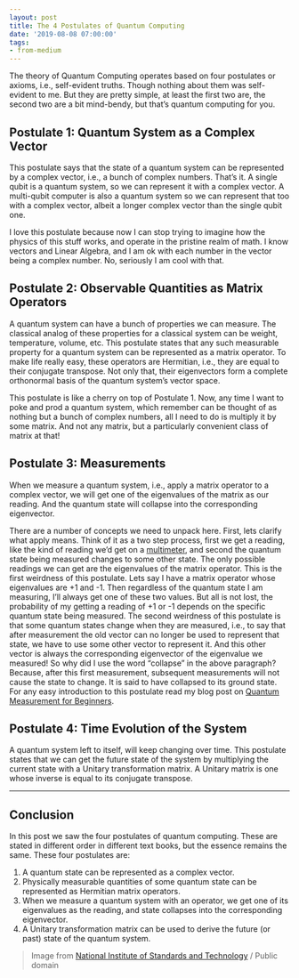 ```yaml
---
layout: post
title: The 4 Postulates of Quantum Computing
date: '2019-08-08 07:00:00'
tags:
- from-medium
---
```


The theory of Quantum Computing operates based on four postulates or axioms, i.e., self-evident truths. Though nothing about them was self-evident to me. But they are pretty simple, at least the first two are, the second two are a bit mind-bendy, but that’s quantum computing for you.

## Postulate 1: Quantum System as a Complex Vector

This postulate says that the state of a quantum system can be represented by a complex vector, i.e., a bunch of complex numbers. That’s it. A single qubit is a quantum system, so we can represent it with a complex vector. A multi-qubit computer is also a quantum system so we can represent that too with a complex vector, albeit a longer complex vector than the single qubit one.

I love this postulate because now I can stop trying to imagine how the physics of this stuff works, and operate in the pristine realm of math. I know vectors and Linear Algebra, and I am ok with each number in the vector being a complex number. No, seriously I am cool with that.

## Postulate 2: Observable Quantities as Matrix Operators

A quantum system can have a bunch of properties we can measure. The classical analog of these properties for a classical system can be weight, temperature, volume, etc. This postulate states that any such measurable property for a quantum system can be represented as a matrix operator. To make life really easy, these operators are Hermitian, i.e., they are equal to their conjugate transpose. Not only that, their eigenvectors form a complete orthonormal basis of the quantum system’s vector space.

This postulate is like a cherry on top of Postulate 1. Now, any time I want to poke and prod a quantum system, which remember can be thought of as nothing but a bunch of complex numbers, all I need to do is multiply it by some matrix. And not any matrix, but a particularly convenient class of matrix at that!

## Postulate 3: Measurements

When we measure a quantum system, i.e., apply a matrix operator to a complex vector, we will get one of the eigenvalues of the matrix as our reading. And the quantum state will collapse into the corresponding eigenvector.

There are a number of concepts we need to unpack here. First, lets clarify what apply means. Think of it as a two step process, first we get a reading, like the kind of reading we’d get on a [multimeter](https://en.wikipedia.org/wiki/Multimeter), and second the quantum state being measured changes to some other state. The only possible readings we can get are the eigenvalues of the matrix operator. This is the first weirdness of this postulate. Lets say I have a matrix operator whose eigenvalues are +1 and -1. Then regardless of the quantum state I am measuring, I’ll always get one of these two values. But all is not lost, the probability of my getting a reading of +1 or -1 depends on the specific quantum state being measured. The second weirdness of this postulate is that some quantum states change when they are measured, i.e., to say that after measurement the old vector can no longer be used to represent that state, we have to use some other vector to represent it. And this other vector is always the corresponding eigenvector of the eigenvalue we measured! So why did I use the word “collapse” in the above paragraph? Because, after this first measurement, subsequent measurements will not cause the state to change. It is said to have collapsed to its ground state. For any easy introduction to this postulate read my blog post on [Quantum Measurement for Beginners](https://medium.com/@avilayparekh/quantum-measurement-for-beginners-4244f08b9bff).

## Postulate 4: Time Evolution of the System

A quantum system left to itself, will keep changing over time. This postulate states that we can get the future state of the system by multiplying the current state with a Unitary transformation matrix. A Unitary matrix is one whose inverse is equal to its conjugate transpose.

* * *

## Conclusion

In this post we saw the four postulates of quantum computing. These are stated in different order in different text books, but the essence remains the same. These four postulates are:

1. A quantum state can be represented as a complex vector.
2. Physically measurable quantities of some quantum state can be represented as Hermitian matrix operators.
3. When we measure a quantum system with an operator, we get one of its eigenvalues as the reading, and state collapses into the corresponding eigenvector.
4. A Unitary transformation matrix can be used to derive the future (or past) state of the quantum system.

> Image from [National Institute of Standards and Technology](https://commons.wikimedia.org/wiki/File:Quantum_Computing;_Ion_Trapping_(5941055642).jpg) / Public domain

